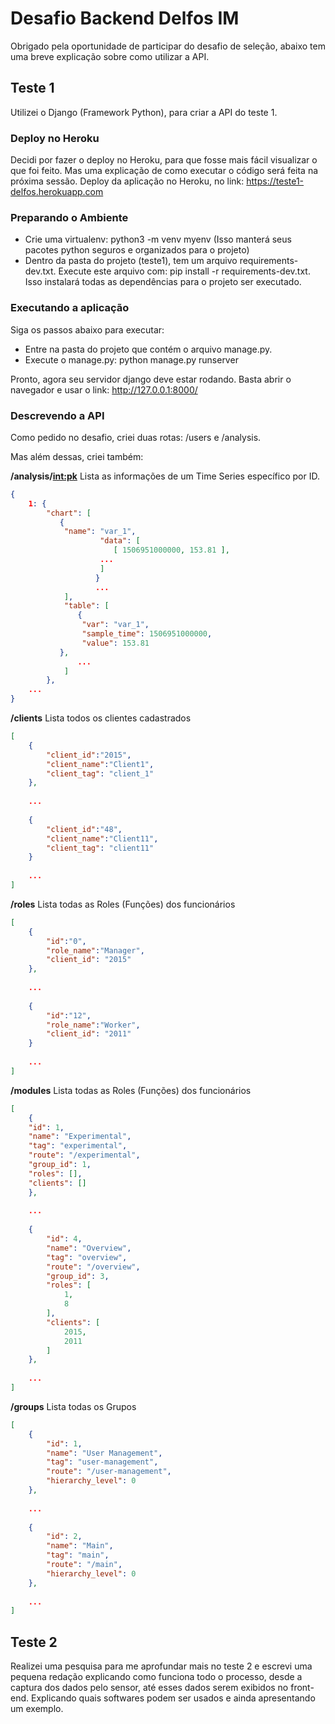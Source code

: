 
# Desafio Backend Delfos IM

Obrigado pela oportunidade de participar do desafio de seleção, abaixo tem uma breve explicação sobre como utilizar a API.

## Teste 1
Utilizei o Django (Framework Python), para criar a API do teste 1. 
### Deploy no Heroku 
Decidi por fazer o deploy no Heroku, para que fosse mais fácil visualizar o que foi feito. Mas uma explicação de como executar o código será feita na próxima sessão.
Deploy da aplicação no Heroku, no link: https://teste1-delfos.herokuapp.com

### Preparando o Ambiente

- Crie uma virtualenv: python3 -m venv myenv (Isso manterá seus pacotes python seguros e organizados para o projeto)
- Dentro da pasta do projeto (teste1), tem um arquivo requirements-dev.txt. Execute este arquivo com: pip install -r requirements-dev.txt. Isso instalará todas as dependências para o projeto ser executado.

### Executando a aplicação
Siga os passos abaixo para executar:

- Entre na pasta do projeto que contém o arquivo manage.py.
- Execute o manage.py: python manage.py runserver

Pronto, agora seu servidor django deve estar rodando. Basta abrir o navegador e usar o link: http://127.0.0.1:8000/

### Descrevendo a API
Como pedido no desafio, criei duas rotas: /users e /analysis.

Mas além dessas, criei também: 

**/analysis/<int:pk>** 
Lista as informações de um Time Series específico por ID.
```json
{
	1: {
		"chart": [
		   {
			"name": "var_1",  
                	"data": [
	                   [ 1506951000000, 153.81 ],
	                ...
                	]
            	   }
                   ...
        	],
        	"table": [
	           { 
		        "var": "var_1", 
		        "sample_time": 1506951000000, 
		        "value": 153.81 
		   },
	           ...
        	]
    	},
    ...
}
```

**/clients** 
Lista todos os clientes cadastrados
```json
[
	{  
	    "client_id":"2015",  
	    "client_name":"Client1",  
	    "client_tag": "client_1"
	},
	
	...
	
	{
	    "client_id":"48",  
	    "client_name":"Client11",  
	    "client_tag": "client11"
	}
	
	...
]
```

**/roles** 
Lista todas as Roles (Funções) dos funcionários
```json
[
	{  
	    "id":"0",  
	    "role_name":"Manager",  
	    "client_id": "2015"
	},
	
	...
	
	{
	    "id":"12",  
	    "role_name":"Worker",  
	    "client_id": "2011"
	}
	
	...
]
```
**/modules** 
Lista todas as Roles (Funções) dos funcionários
```json
[
    {
	"id": 1,
	"name": "Experimental",
	"tag": "experimental",
	"route": "/experimental",
	"group_id": 1,
	"roles": [],
	"clients": []
    },
		
    ...
	
    {
        "id": 4,
        "name": "Overview",
        "tag": "overview",
        "route": "/overview",
        "group_id": 3,
        "roles": [
            1,
            8
        ],
        "clients": [
            2015,
            2011
        ]
    },
 
    ...
]
```

**/groups** 
Lista todas os Grupos
```json
[
    {
        "id": 1,
        "name": "User Management",
        "tag": "user-management",
        "route": "/user-management",
        "hierarchy_level": 0
    },
	
	...
	
    {
        "id": 2,
        "name": "Main",
        "tag": "main",
        "route": "/main",
        "hierarchy_level": 0
    },
	
	...
]
```
	

## Teste 2
Realizei uma pesquisa para me aprofundar mais no teste 2 e escrevi uma pequena redação explicando como funciona todo o processo, desde a captura dos dados pelo sensor, até esses dados serem exibidos no front-end. Explicando quais softwares podem ser usados e ainda apresentando um exemplo.




